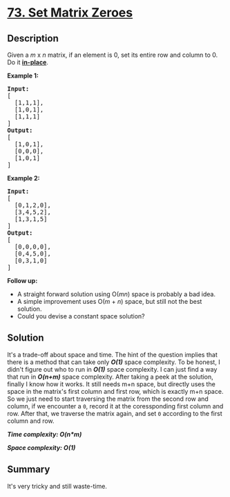 # [73. Set Matrix Zeroes](https://leetcode.com/problems/set-matrix-zeroes/)

## Description

<div class="content__u3I1 question-content__JfgR"><div><p>Given a <em>m</em> x <em>n</em> matrix, if an element is 0, set its entire row and column to 0. Do it <a href="https://en.wikipedia.org/wiki/In-place_algorithm" target="_blank"><strong>in-place</strong></a>.</p>

<p><strong>Example 1:</strong></p>

<pre><strong>Input:</strong>
[
&nbsp; [1,1,1],
&nbsp; [1,0,1],
&nbsp; [1,1,1]
]
<strong>Output:</strong>
[
&nbsp; [1,0,1],
&nbsp; [0,0,0],
&nbsp; [1,0,1]
]
</pre>

<p><strong>Example 2:</strong></p>

<pre><strong>Input:</strong>
[
&nbsp; [0,1,2,0],
&nbsp; [3,4,5,2],
&nbsp; [1,3,1,5]
]
<strong>Output:</strong>
[
&nbsp; [0,0,0,0],
&nbsp; [0,4,5,0],
&nbsp; [0,3,1,0]
]
</pre>

<p><strong>Follow up:</strong></p>

<ul>
	<li>A straight forward solution using O(<em>m</em><em>n</em>) space is probably a bad idea.</li>
	<li>A simple improvement uses O(<em>m</em> + <em>n</em>) space, but still not the best solution.</li>
	<li>Could you devise a constant space solution?</li>
</ul>
</div></div>

## Solution
It's a trade-off about space and time. The hint of the question implies that there is a method that can take only _**O(1)**_ space complexity. To be honest, I didn't figure out who to run in _**O(1)**_ space complexity. I can just find a way that run in _**O(n+m)**_ space complexity. After taking a peek at the solution, finally I know how it works. It still needs m+n space, but directly uses the space in the matrix's first column and first row, which is exactly m+n space. So we just need to start traversing the matrix from the second row and column, if we encounter a `0`, record it at the coressponding first column and row. After that, we traverse the matrix again, and set `0` according to the first column and row.

_**Time complexity: O(n*m)**_

_**Space complexity: O(1)**_

## Summary
It's very tricky and still waste-time.
